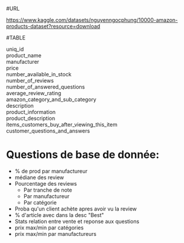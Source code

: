 #URL

https://www.kaggle.com/datasets/nguyenngocphung/10000-amazon-products-dataset?resource=download

#TABLE

uniq_id  
product_name  
manufacturer  
price  
number_available_in_stock  
number_of_reviews  
number_of_answered_questions  
average_review_rating  
amazon_category_and_sub_category  
description  
product_information  
product_description  
items_customers_buy_after_viewing_this_item  
customer_questions_and_answers  

# Questions de base de donnée:

* % de prod par manufactureur
* médiane des review
* Pourcentage des reviews 
    * Par tranche de note
    * Par manufactureur
    * Par catégorie
* Proba qu'un client achète apres avoir vu la review
* % d'article avec dans la desc "Best"
* Stats relation entre vente et reponse aux questions
* prix max/min par catégories
* prix max/min par manufactureurs
